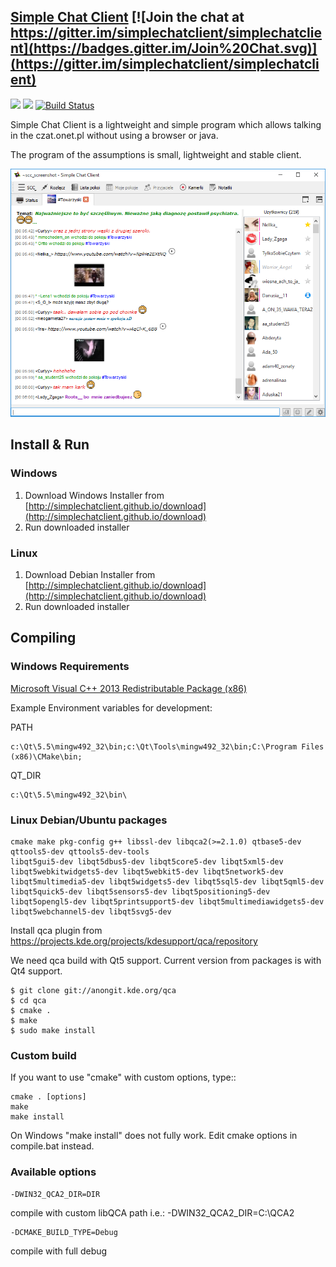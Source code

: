 ## [Simple Chat Client](http://simplechatclient.github.io "Simple Chat Client Offical Site") [![Join the chat at https://gitter.im/simplechatclient/simplechatclient](https://badges.gitter.im/Join%20Chat.svg)](https://gitter.im/simplechatclient/simplechatclient)
[![](https://img.shields.io/github/release/simplechatclient/simplechatclient.svg?label=Release)](https://github.com/simplechatclient/simplechatclient/releases/latest) [![](https://img.shields.io/github/downloads/simplechatclient/simplechatclient/latest/total.svg?label=Downloads)](https://github.com/simplechatclient/simplechatclient/releases/latest)
[![Build Status](https://travis-ci.org/simplechatclient/simplechatclient.svg?branch=master)](https://travis-ci.org/simplechatclient/simplechatclient) 

Simple Chat Client is a lightweight and simple program which allows talking in the czat.onet.pl
without using a browser or java.

The program of the assumptions is small, lightweight and stable client.

![](images/screenshot.png)

## Install & Run ##

### Windows ###

1. Download Windows Installer from [http://simplechatclient.github.io/download](http://simplechatclient.github.io/download)
2. Run downloaded installer

### Linux ###

1. Download Debian Installer from [http://simplechatclient.github.io/download](http://simplechatclient.github.io/download)
2. Run downloaded installer

## Compiling

### Windows Requirements

[Microsoft Visual C++ 2013 Redistributable Package (x86)](http://www.microsoft.com/en-us/download/details.aspx?id=40784)

Example Environment variables for development:

PATH

	c:\Qt\5.5\mingw492_32\bin;c:\Qt\Tools\mingw492_32\bin;C:\Program Files (x86)\CMake\bin;

QT_DIR

	c:\Qt\5.5\mingw492_32\bin\

### Linux Debian/Ubuntu packages

	cmake make pkg-config g++ libssl-dev libqca2(>=2.1.0) qtbase5-dev qttools5-dev qttools5-dev-tools
	libqt5gui5-dev libqt5dbus5-dev libqt5core5-dev libqt5xml5-dev libqt5webkitwidgets5-dev libqt5webkit5-dev libqt5network5-dev libqt5multimedia5-dev libqt5widgets5-dev libqt5sql5-dev libqt5qml5-dev libqt5quick5-dev libqt5sensors5-dev libqt5positioning5-dev libqt5opengl5-dev libqt5printsupport5-dev libqt5multimediawidgets5-dev libqt5webchannel5-dev libqt5svg5-dev

Install qca plugin from https://projects.kde.org/projects/kdesupport/qca/repository

We need qca build with Qt5 support. Current version from packages is with Qt4 support.

	$ git clone git://anongit.kde.org/qca
	$ cd qca
	$ cmake .
	$ make
	$ sudo make install

### Custom build

If you want to use "cmake" with custom options, type::

	cmake . [options]
	make
	make install

On Windows "make install" does not fully work. Edit cmake options in compile.bat instead.

### Available options

	-DWIN32_QCA2_DIR=DIR

compile with custom libQCA path i.e.: -DWIN32_QCA2_DIR=C:\QCA2

	-DCMAKE_BUILD_TYPE=Debug

compile with full debug
